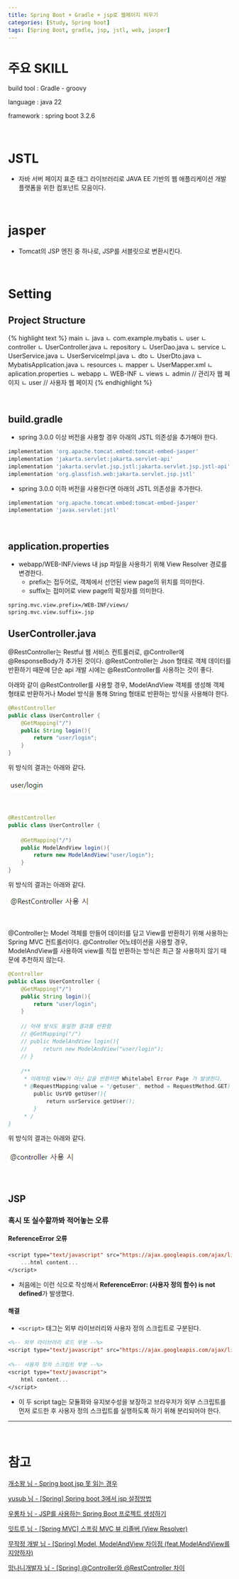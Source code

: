 ```yaml
---
title: Spring Boot + Gradle + jsp로 웹페이지 띄우기
categories: [Study, Spring boot]
tags: [Spring Boot, gradle, jsp, jstl, web, jasper]
---
```


# 주요 SKILL
build tool : Gradle - groovy

language : java 22

framework : spring boot 3.2.6

<br/>

# JSTL

- 자바 서버 페이지 표준 태그 라이브러리로 JAVA EE 기반의 웹 애플리케이션 개발 플랫폼을 위한 컴포넌트 모음이다.

<br/>

# jasper

- Tomcat의 JSP 엔진 중 하나로, JSP를 서블릿으로 변환시킨다.

<br/>

# Setting

## Project Structure

{% highlight text %}
main
    ㄴ java
        ㄴ com.example.mybatis
            ㄴ user
                ㄴ controller
                    ㄴ UserController.java
                ㄴ repository
                    ㄴ UserDao.java
                ㄴ service
                    ㄴ UserService.java
                    ㄴ UserServiceImpl.java
                ㄴ dto
                    ㄴ UserDto.java
            ㄴ MybatisApplication.java
    ㄴ resources
        ㄴ mapper
            ㄴ UserMapper.xml
        ㄴ aplication.properties
    ㄴ webapp
        ㄴ WEB-INF
            ㄴ views
                ㄴ admin // 관리자 웹 페이지
                ㄴ user  // 사용자 웹 페이지
{% endhighlight %}

<br/>

## build.gradle

- spring 3.0.0 이상 버전을 사용할 경우 아래의 JSTL 의존성을 추가해야 한다.

```gradle
implementation 'org.apache.tomcat.embed:tomcat-embed-jasper'
implementation 'jakarta.servlet:jakarta.servlet-api'
implementation 'jakarta.servlet.jsp.jstl:jakarta.servlet.jsp.jstl-api'
implementation 'org.glassfish.web:jakarta.servlet.jsp.jstl'
```

- spring 3.0.0 이하 버전을 사용한다면 아래의 JSTL 의존성을 추가한다.

```gradle
implementation 'org.apache.tomcat.embed:tomcat-embed-jasper'
implementation 'javax.servlet:jstl'
```

<br/>

## application.properties

- webapp/WEB-INF/views 내 jsp 파일을 사용하기 위해 View Resolver 경로를 변경한다.
    - prefix는 접두어로, 객체에서 선언된 view page의 위치를 의미한다.
    - suffix는 접미어로 view page의 확장자를 의미한다.

```properties
spring.mvc.view.prefix=/WEB-INF/views/
spring.mvc.view.suffix=.jsp
```

## UserController.java

@RestController는 Restful 웹 서비스 컨트롤러로, @Controller에 @ResponseBody가 추가된 것이다. @RestController는 Json 형태로 객체 데이터를 반환하기 때문에 단순 api 개발 시에는 @RestController를 사용하는 것이 좋다.

아래와 같이 @RestController를 사용할 경우, ModelAndView 객체를 생성해 객체 형태로 반환하거나 Model 방식을 통해 String 형태로 반환하는 방식을 사용해야 한다.

```java
@RestController
public class UserController {
    @GetMapping("/")
    public String login(){
        return "user/login";
    }
}
```

위 방식의 결과는 아래와 같다.

![result](/assets/img/post_img/war_jsp/restP.png)

<br/>

```java
@RestController
public class UserController {

    @GetMapping("/")
    public ModelAndView login(){
        return new ModelAndView("user/login");
    }
}
```

위 방식의 결과는 아래와 같다.

![result](/assets/img/post_img/war_jsp/restc.png)

<br/>

@Controller는 Model 객체를 만들어 데이터를 담고 View를 반환하기 위해 사용하는 Spring MVC 컨트롤러이다. @Controller 어노테이션을 사용할 경우, ModelAndView를 사용하여 view를 직접 반환하는 방식은 최근 잘 사용하지 않기 때문에 추천하지 않는다.

```java
@Controller
public class UserController {
    @GetMapping("/")
    public String login(){
        return "user/login";
    }

    // 아래 방식도 동일한 결과를 반환함
    // @GetMapping("/")
    // public ModelAndView login(){
    //     return new ModelAndView("user/login");
    // }

    /**
     * 아래처럼 view가 아닌 값을 반환하면 Whitelabel Error Page 가 발생한다.
     * @RequestMapping(value = "/getuser", method = RequestMethod.GET)
        public UsrVO getUser(){
            return usrService.getUser();
        }
     * /
}
```

위 방식의 결과는 아래와 같다.

![result](/assets/img/post_img/war_jsp/controller.png)


<br/>

## JSP

### 혹시 또 실수할까봐 적어놓는 오류

#### ReferenceError 오류

```jsp
<script type="text/javascript" src="https://ajax.googleapis.com/ajax/libs/jquery/1.7/jquery.js">
    ...html content...
</script>
```

- 처음에는 이런 식으로 작성해서 **ReferenceError: (사용자 정의 함수) is not defined**가 발생했다.

#### 해결

- `<script>` 태그는 외부 라이브러리와 사용자 정의 스크립트로 구분된다.

```jsp
<%-- 외부 라이브러리 로드 부분 --%>
<script type="text/javascript" src="https://ajax.googleapis.com/ajax/libs/jquery/1.7/jquery.js"></script>

<%-- 사용자 정의 스크립트 부분 --%>
<script type="text/javascript">
    html content...
</script>
```

- 이 두 script tag는 모듈화와 유지보수성을 보장하고 브라우저가 외부 스크립트를 먼저 로드한 후 사용자 정의 스크립트를 실행하도록 하기 위해 분리되어야 한다.

---

<br/>

# 참고

[개소왕 님 - Spring boot jsp 못 읽는 경우](https://dogcowking.tistory.com/326)

[yusub 님 - [Spring] Spring boot 3에서 jsp 설정방법](https://velog.io/@rhkdbtj/Spring-Spring-boot-3%EC%97%90%EC%84%9C-jsp-%EC%84%A4%EC%A0%95%EB%B0%A9%EB%B2%95)

[우롱차 님 - JSP를 사용하는 Spring Boot 프로젝트 생성하기](https://velog.io/@wooryung/JSP%EB%A5%BC-%EC%82%AC%EC%9A%A9%ED%95%98%EB%8A%94-Spring-Boot-%ED%94%84%EB%A1%9C%EC%A0%9D%ED%8A%B8-%EC%83%9D%EC%84%B1%ED%95%98%EA%B8%B0)

[잇트루 님 - [Spring MVC] 스프링 MVC 뷰 리졸버 (View Resolver)](https://ittrue.tistory.com/237)

[무작정 개발 님 - [Spring] Model, ModelAndView 차이점 (feat.ModelAndView를 지양하자)](https://backendcode.tistory.com/253)

[망나니개발자 님 - [Spring] @Controller와 @RestController 차이](https://mangkyu.tistory.com/49)